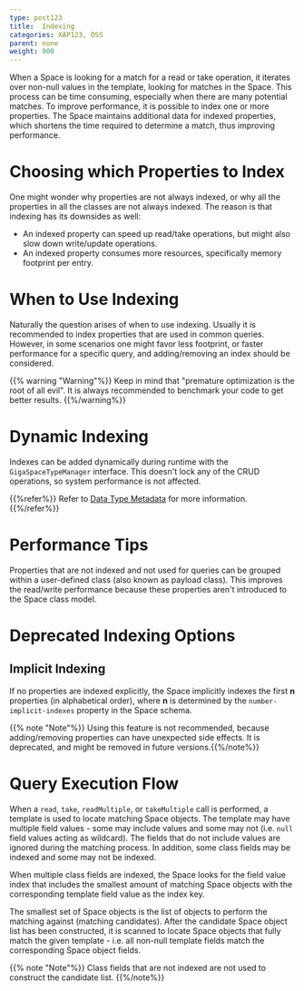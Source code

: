 ```yaml
---
type: post123
title:  Indexing
categories: XAP123, OSS
parent: none
weight: 900
---
```






When a Space is looking for a match for a read or take operation, it iterates over non-null values in the template, looking for matches in the Space. This process can be time consuming, especially when there are many potential matches. To improve performance, it is possible to index one or more properties. The Space maintains additional data for indexed properties, which shortens the time required to determine a match, thus improving performance.

# Choosing which Properties to Index

One might wonder why properties are not always indexed, or why all the properties in all the classes are not always indexed. The reason is that indexing has its downsides as well:

- An indexed property can speed up read/take operations, but might also slow down write/update operations.
- An indexed property consumes more resources, specifically memory footprint per entry.

# When to Use Indexing

Naturally the question arises of when to use indexing. Usually it is recommended to index properties that are used in common queries. However, in some scenarios one might favor less footprint, or faster performance for a specific query, and adding/removing an index should be considered.

{{% warning "Warning"%}} Keep in mind that "premature optimization is the root of all evil". It is always recommended to benchmark your code to get better results. {{%/warning%}}

# Dynamic Indexing

Indexes can be added dynamically during runtime with the `GigaSpaceTypeManager` interface. This doesn't lock any of the CRUD operations, so system performance is not affected.
 
{{%refer%}}
Refer to [Data Type Metadata](./the-space-meta-data.html#modifying-existing-classes) for more information.
{{%/refer%}}

# Performance Tips

Properties that are not indexed and not used for queries can be grouped within a user-defined class (also known as payload class). This improves the read/write performance because these properties aren't introduced to the Space class model.

# Deprecated Indexing Options

## Implicit Indexing

If no properties are indexed explicitly, the Space implicitly indexes the first **n** properties (in alphabetical order), where **n** is determined by the `number-implicit-indexes` property in the Space schema.

{{% note "Note"%}} Using this feature is not recommended, because adding/removing properties can have unexpected side effects. It is deprecated, and might be removed in future versions.{{%/note%}}

# Query Execution Flow

When a `read`, `take`, `readMultiple`, or `takeMultiple` call is performed, a template is used to locate matching Space objects. The template may have multiple field values - some may include values and some may not (i.e. `null` field values acting as wildcard). The fields that do not include values are ignored during the matching process. In addition, some class fields may be indexed and some may not be indexed.

When multiple class fields are indexed, the Space looks for the field value index that includes the smallest amount of matching Space objects with the corresponding template field value as the index key.

The smallest set of Space objects is the list of objects to perform the matching against (matching candidates). After the candidate Space object list has been constructed, it is scanned to locate Space objects that fully match the given template - i.e. all non-null template fields match the corresponding Space object fields.

{{% note "Note"%}} 
Class fields that are not indexed are not used to construct the candidate list. 
{{%/note%}}
